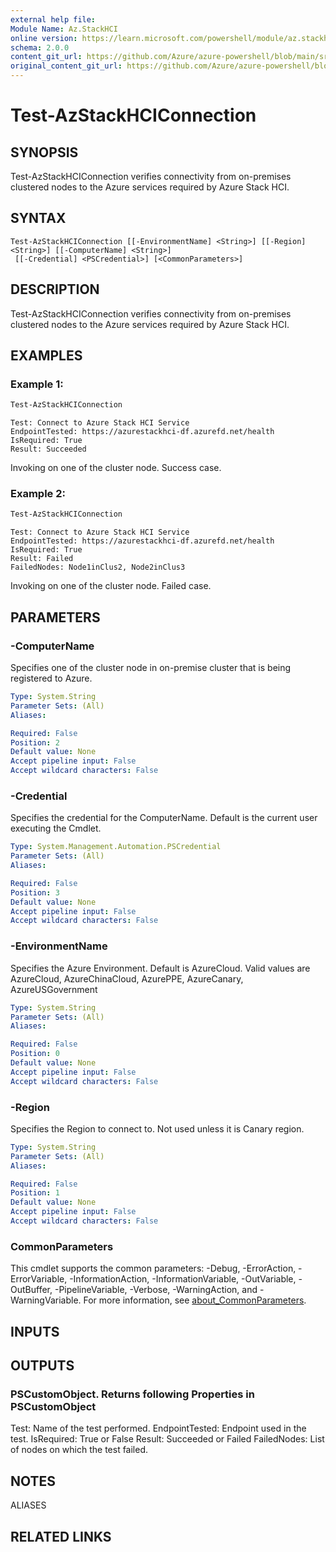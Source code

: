 ```yaml
---
external help file:
Module Name: Az.StackHCI
online version: https://learn.microsoft.com/powershell/module/az.stackhci/test-azstackhciconnection
schema: 2.0.0
content_git_url: https://github.com/Azure/azure-powershell/blob/main/src/StackHCI/help/Test-AzStackHCIConnection.md
original_content_git_url: https://github.com/Azure/azure-powershell/blob/main/src/StackHCI/help/Test-AzStackHCIConnection.md
---
```


# Test-AzStackHCIConnection

## SYNOPSIS
Test-AzStackHCIConnection verifies connectivity from on-premises clustered nodes to the Azure services required by Azure Stack HCI.

## SYNTAX

```
Test-AzStackHCIConnection [[-EnvironmentName] <String>] [[-Region] <String>] [[-ComputerName] <String>]
 [[-Credential] <PSCredential>] [<CommonParameters>]
```

## DESCRIPTION
Test-AzStackHCIConnection verifies connectivity from on-premises clustered nodes to the Azure services required by Azure Stack HCI.

## EXAMPLES

### Example 1:
```powershell
Test-AzStackHCIConnection
```

```output
Test: Connect to Azure Stack HCI Service
EndpointTested: https://azurestackhci-df.azurefd.net/health
IsRequired: True
Result: Succeeded
```

Invoking on one of the cluster node.
Success case.

### Example 2:
```powershell
Test-AzStackHCIConnection
```

```output
Test: Connect to Azure Stack HCI Service
EndpointTested: https://azurestackhci-df.azurefd.net/health
IsRequired: True
Result: Failed
FailedNodes: Node1inClus2, Node2inClus3
```

Invoking on one of the cluster node.
Failed case.

## PARAMETERS

### -ComputerName
Specifies one of the cluster node in on-premise cluster that is being registered to Azure.

```yaml
Type: System.String
Parameter Sets: (All)
Aliases:

Required: False
Position: 2
Default value: None
Accept pipeline input: False
Accept wildcard characters: False
```

### -Credential
Specifies the credential for the ComputerName.
Default is the current user executing the Cmdlet.

```yaml
Type: System.Management.Automation.PSCredential
Parameter Sets: (All)
Aliases:

Required: False
Position: 3
Default value: None
Accept pipeline input: False
Accept wildcard characters: False
```

### -EnvironmentName
Specifies the Azure Environment.
Default is AzureCloud.
Valid values are AzureCloud, AzureChinaCloud, AzurePPE, AzureCanary, AzureUSGovernment

```yaml
Type: System.String
Parameter Sets: (All)
Aliases:

Required: False
Position: 0
Default value: None
Accept pipeline input: False
Accept wildcard characters: False
```

### -Region
Specifies the Region to connect to.
Not used unless it is Canary region.

```yaml
Type: System.String
Parameter Sets: (All)
Aliases:

Required: False
Position: 1
Default value: None
Accept pipeline input: False
Accept wildcard characters: False
```

### CommonParameters
This cmdlet supports the common parameters: -Debug, -ErrorAction, -ErrorVariable, -InformationAction, -InformationVariable, -OutVariable, -OutBuffer, -PipelineVariable, -Verbose, -WarningAction, and -WarningVariable. For more information, see [about_CommonParameters](http://go.microsoft.com/fwlink/?LinkID=113216).

## INPUTS

## OUTPUTS

### PSCustomObject. Returns following Properties in PSCustomObject
Test: Name of the test performed.
EndpointTested: Endpoint used in the test.
IsRequired: True or False
Result: Succeeded or Failed
FailedNodes: List of nodes on which the test failed.

## NOTES

ALIASES

## RELATED LINKS

